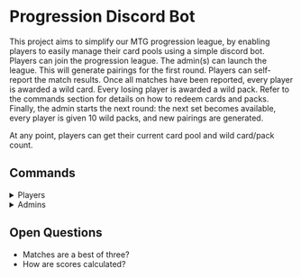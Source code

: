 # Progression Discord Bot

This project aims to simplify our MTG progression league, by enabling players to easily manage their card pools using a simple discord bot.
Players can join the progression league.
The admin(s) can launch the league. This will generate pairings for the first round. 
Players can self-report the match results. 
Once all matches have been reported, every player is awarded a wild card. Every losing player is awarded a wild pack. Refer to the commands section for details on how to redeem cards and packs.
Finally, the admin starts the next round: the next set becomes available, every player is given 10 wild packs, and new pairings are generated.

At any point, players can get their current card pool and wild card/pack count.

## Commands
<details>
<summary>Players</summary>

These commands are available to all players or those looking to join the league.

<details>
<summary>
<code>/join</code> - Join the upcoming league
</summary>

Join the league. Generates a card pool of 10 packs for the joining player.

**Syntax:**
`/join`

**Arguments:**
None

**Restriction:**

The command will fail if:
- a league is ongoing
</details>
<details>
<summary>
<code>/drop</code> - Drop from the league
</summary>
Removes the player from the current league.
If the player is part of a match, which hasn't been reported on yet, it will be set to 2:0 for the opponent.

**Syntax:**
`/drop`

**Arguments:**
None

**Restriction:**

The command will fail if:
- the given user does not play in the current league.
</details>

<details>
<summary>
<code>/report</code> - Report match results
</summary>

The games won always refer to the reporting player. 
The opponent does not need to report the same match.

**Syntax:**
`/report <games_won> <games_lost> <draws>`

**Arguments:**
- `<games_won>`is the number of games in the match won by the reporting player.
- `<games_lost>`is the number of games in the match won by the opponent of the reporting player.
- `<draws>`is the number of games in the match ending in a draw.

**Restriction:**

The command will fail if:
- no league is ongoing
- the match result has already been reported
</details>

<details>
<summary>
<code>/redeem</code> - Redeem wild cards & packs
</summary>

The `/redeem` command has two different sub commands for redeeming individual cards or packs.

<details>
<summary>
<code>/redeem card</code> - Turning wild cards into specific cards
</summary>

Spend a wild card to get add a specific card from the unlocked sets to your card pool.

**Syntax:**
`/redeem card <set_code> <collector_number>`

**Arguments:**
- `<set_code>`is a valid set code of an already unlocked set in the current league.
- `<collector_number>`is the collector number of the card in the given set you want to add to your card pool.

**Restriction:**

The command will fail if:
- no league is ongoing
- the user doesn't play in the current league
- the user has no more wild cards
- the given set code is not valid or not unlocked (yet) for the current league
- the given collector number is not valid or does not exist in the given set
</details>

<details>
<summary>
<code>/redeem pack</code> - Turning wild packs into packs of random cards
</summary>

Spend one or more wild packs to add that many packs of random cards from one of the unlocked sets to your card pool.

**Syntax:**
`/redeem pack <set_code> <count>`

**Arguments:**
- `<set_code>`is a valid set code of an already unlocked set in the current league.
- `<count>`is the number of packs of the given set you want to add to your card pool.

**Restriction:**

The command will fail if:
- no league is ongoing
- the user doesn't play in the current league
- the user has insufficient wild packs
- the given set code is not valid or not unlocked (yet) for the current league
</details>
</details>
<details>
<summary>
<code>/pool</code> - Get a list of all cards in your card pool
</summary>

Get a list of all cards in your personal card pool.

**Syntax:**
`/pool`

**Arguments:**
None

**Restriction:**

The command will fail if:
- no league is ongoing
- the user doesn't play in the current league
</details>
<details>
<summary>
<code>/balance</code> - Check the number of wild cards & packs available to you
</summary>

Get the number of wild cards & packs you can still redeem.

**Syntax:**
`/balance`

**Arguments:**
None

**Restriction:**

The command will fail if:
- no league is ongoing
- the user doesn't play in the current league
</details>
<details>
<summary>
<code>/sets</code> - Check the list of unlocked sets
</summary>

Get a list of all sets that are unlocked for the current league.

**Syntax:**
`/sets`

**Arguments:**
None

**Restriction:**

The command will fail if:
- no league is ongoing
</details>
<details>
<summary>
<code>/bans</code> - Check the list of banned cards
</summary>

Get a list of all cards that are banned from the current league.

**Syntax:**
`/bans`

**Arguments:**
None

**Restriction:**

The command will fail if:
- no league is ongoing
</details>
</details>

<details>
<summary>Admins</summary>

These commands are only available to administrators of the league.

<details>
<summary>
<code>/start</code> - Start a new league
</summary>
Start the league with all players that have joined so far.
The given set will be the first available set to redeem wild packs and cards for.

**Syntax:**
`/start <set_code>`

**Arguments:**
- `<set_code>`is a valid MTG set code of the first set to make available to all players.

**Restriction:**

The command will fail if:
- a league is ongoing
- an invalid set code is given
</details>

<details>
<summary>
<code>/next</code> - Start the next round
</summary>
Start the next round in the current league.
The given set will become available to redeem wild packs and cards for.

**Syntax:**
`/next <set_code>`

**Arguments:**
- `<set_code>`is a valid MTG set code of the next set to make available to all players.

**Restriction:**

The command will fail if:
- no league is active
- an invalid set code is given
- at least one match hasn't been reported on yet
</details>

<details>
<summary>
<code>/force_drop</code> - Remove a player from the league
</summary>
Remove a player from the current league.
If the player is part of a match, which hasn't been reported on yet, it will be set to 2:0 for the opponent.

**Syntax:**
`/force_drop <username>`

**Arguments:**
- `<username>`is a valid discord handle of a player in the current league.

**Restriction:**

The command will fail if:
- an invalid username is given
- the given user does not play in the current league.
</details>

<details>
<summary>
<code>/force_report</code> - Set a match result
</summary>

Report on a match from the perspective of the given player.

**Syntax:**
`/force_report <username> <games_won> <games_lost> <draws>`

**Arguments:**
- `<username>`is a valid discord handle of a player in the current league.
- `<games_won>`is the number of games the given player has won.
- `<games_lost>`is the number of games the given player has lost.
- `<draws>`is the number draws in the match.

**Restriction:**

The command will fail if:
- an invalid username is given
- the given user does not play in the current league.
- the given user was not part of a match (e.g. in case of an uneven number of players).
</details>

<details>
<summary>
<code>/ban</code> - Ban a card from the current league
</summary>

Add a card to the ban list.

**Syntax:**
`/ban <cardname>`

**Arguments:**
- `<cardname>`is a valid MTG card name.

**Restriction:**

The command will fail if:
- no league is active
- the given cardname does not match a valid card
- the given cardname is not part of any of the unlocked sets
- the given cardname is already on the ban list
</details>
<details>
<summary>
<code>/unban</code> - Unban a card from the current league
</summary>

Remove a card from the ban list.

**Syntax:**
`/unban <cardname>`

**Arguments:**
- `<cardname>`is a valid MTG card name.

**Restriction:**

The command will fail if:
- no league is active
- the given cardname is not on the ban list
</details>
</details>

## Open Questions
- Matches are a best of three?
- How are scores calculated?